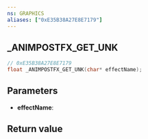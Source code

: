 ```yaml
---
ns: GRAPHICS
aliases: ["0xE35B38A27E8E7179"]
---
```

## _ANIMPOSTFX_GET_UNK

```c
// 0xE35B38A27E8E7179
float _ANIMPOSTFX_GET_UNK(char* effectName);
```


## Parameters
* **effectName**: 

## Return value
